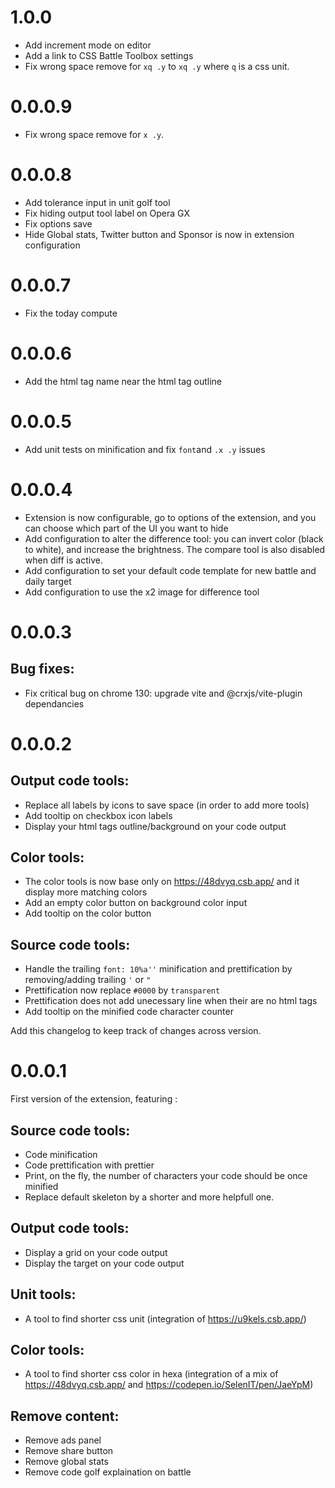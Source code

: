 # 1.0.0
- Add increment mode on editor
- Add a link to CSS Battle Toolbox settings
- Fix wrong space remove for `xq .y` to `xq .y` where `q` is a css unit.

# 0.0.0.9

- Fix wrong space remove for `x .y`.

# 0.0.0.8

- Add tolerance input in unit golf tool
- Fix hiding output tool label on Opera GX
- Fix options save
- Hide Global stats, Twitter button and Sponsor is now in extension configuration

# 0.0.0.7

- Fix the today compute

# 0.0.0.6

- Add the html tag name near the html tag outline

# 0.0.0.5

- Add unit tests on minification and fix `font`and `.x .y` issues

# 0.0.0.4

- Extension is now configurable, go to options of the extension, and you can choose which part of the UI you want to hide
- Add configuration to alter the difference tool: you can invert color (black to white), and increase the brightness. The compare tool is also disabled when diff is active.
- Add configuration to set your default code template for new battle and daily target
- Add configuration to use the x2 image for difference tool

# 0.0.0.3

## Bug fixes:
- Fix critical bug on chrome 130: upgrade vite and @crxjs/vite-plugin dependancies

# 0.0.0.2

## Output code tools:
- Replace all labels by icons to save space (in order to add more tools)
- Add tooltip on checkbox icon labels
- Display your html tags outline/background on your code output

## Color tools:
- The color tools is now base only on https://48dvyq.csb.app/ and it display more matching colors
- Add an empty color button on background color input
- Add tooltip on the color button

## Source code tools:
- Handle the trailing `font: 10%a''` minification and prettification by removing/adding trailing `'` or `"`
- Prettification now replace `#0000` by `transparent`
- Prettification does not add unecessary line when their are no html tags
- Add tooltip on the minified code character counter

Add this changelog to keep track of changes across version.

# 0.0.0.1
First version of the extension, featuring :

## Source code tools:
- Code minification
- Code prettification with prettier
- Print, on the fly, the number of characters your code should be once minified
- Replace default skeleton by a shorter and more helpfull one.

## Output code tools:
- Display a grid on your code output
- Display the target on your code output

## Unit tools:
- A tool to find shorter css unit (integration of https://u9kels.csb.app/)

## Color tools:
- A tool to find shorter css color in hexa (integration of a mix of https://48dvyq.csb.app/ and https://codepen.io/SelenIT/pen/JaeYpM)

## Remove content:
- Remove ads panel
- Remove share button
- Remove global stats
- Remove code golf explaination on battle
